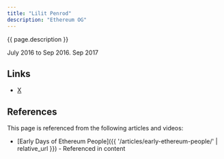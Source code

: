 ```yaml
---
title: "Lilit Penrod"
description: "Ethereum OG"
---
```


{{ page.description }}

July 2016 to Sep 2016. Sep 2017

## Links
- [X](https://twitter.com/Cheerio_Buffet)

## References

This page is referenced from the following articles and videos:

- [Early Days of Ethereum People]({{ '/articles/early-ethereum-people/' | relative_url }}) - Referenced in content
